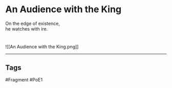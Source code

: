 # An Audience with the King
On the edge of existence,  
he watches with ire.

#
![[An Audience with the King.png]]

---
## Tags
#Fragment 
#PoE1 